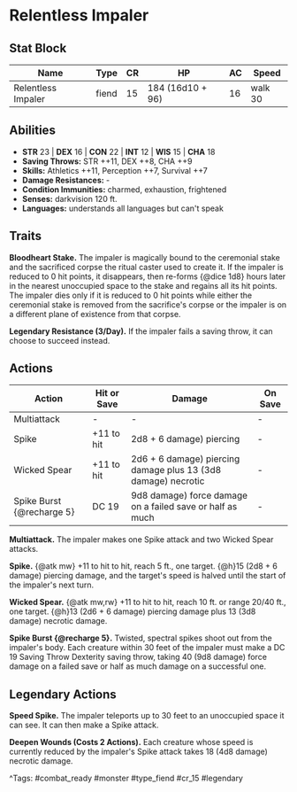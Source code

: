 # Relentless Impaler

## Stat Block

| Name | Type | CR | HP | AC | Speed |
|------|------|----|----|----|-------|
| Relentless Impaler | fiend | 15 | 184 (16d10 + 96) | 16 | walk 30 |

## Abilities

- **STR** 23 | **DEX** 16 | **CON** 22 | **INT** 12 | **WIS** 15 | **CHA** 18
- **Saving Throws:** STR ++11, DEX ++8, CHA ++9  
- **Skills:** Athletics ++11, Perception ++7, Survival ++7  
- **Damage Resistances:** -  
- **Condition Immunities:** charmed, exhaustion, frightened  
- **Senses:** darkvision 120 ft.  
- **Languages:** understands all languages but can't speak

## Traits

**Bloodheart Stake.** The impaler is magically bound to the ceremonial stake and the sacrificed corpse the ritual caster used to create it. If the impaler is reduced to 0 hit points, it disappears, then re-forms {@dice 1d8} hours later in the nearest unoccupied space to the stake and regains all its hit points. The impaler dies only if it is reduced to 0 hit points while either the ceremonial stake is removed from the sacrifice's corpse or the impaler is on a different plane of existence from that corpse.

**Legendary Resistance (3/Day).** If the impaler fails a saving throw, it can choose to succeed instead.


## Actions

| Action | Hit or Save | Damage | On Save |
|--------|--------------|--------|----------|
| Multiattack | - | - | - |
| Spike | +11 to hit | 2d8 + 6 damage) piercing | - |
| Wicked Spear | +11 to hit | 2d6 + 6 damage) piercing damage plus 13 (3d8 damage) necrotic | - |
| Spike Burst {@recharge 5} | DC 19 | 9d8 damage) force damage on a failed save or half as much | - |

**Multiattack.** The impaler makes one Spike attack and two Wicked Spear attacks.

**Spike.** {@atk mw} +11 to hit to hit, reach 5 ft., one target. {@h}15 (2d8 + 6 damage) piercing damage, and the target's speed is halved until the start of the impaler's next turn.

**Wicked Spear.** {@atk mw,rw} +11 to hit to hit, reach 10 ft. or range 20/40 ft., one target. {@h}13 (2d6 + 6 damage) piercing damage plus 13 (3d8 damage) necrotic damage.

**Spike Burst {@recharge 5}.** Twisted, spectral spikes shoot out from the impaler's body. Each creature within 30 feet of the impaler must make a DC 19 Saving Throw Dexterity saving throw, taking 40 (9d8 damage) force damage on a failed save or half as much damage on a successful one.

## Legendary Actions

**Speed Spike.** The impaler teleports up to 30 feet to an unoccupied space it can see. It can then make a Spike attack.

**Deepen Wounds (Costs 2 Actions).** Each creature whose speed is currently reduced by the impaler's Spike attack takes 18 (4d8 damage) necrotic damage.



^Tags: #combat_ready #monster #type_fiend #cr_15 #legendary